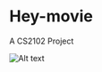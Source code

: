 Hey-movie
=========

A CS2102 Project

![Alt text](https://drive.google.com/file/d/0B1C83o7mrhVeUkRRY25qQ2wwQUE/edit?usp=sharing "ER diagram")
